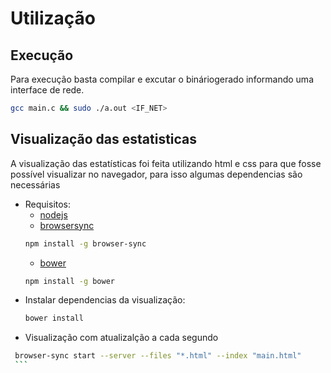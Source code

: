 # Utilização
## Execução
Para execução basta compilar e excutar o bináriogerado informando uma interface de rede.
   ```sh 
   gcc main.c && sudo ./a.out <IF_NET>
   ```
## Visualização das estatisticas
A visualização das estatísticas foi feita utilizando html e css para que fosse possível visualizar no navegador, para isso algumas dependencias são necessárias
   - Requisitos:
      - [nodejs](https://nodejs.org/en/)
      - [browsersync](https://www.browsersync.io/) 
      ```sh
	  npm install -g browser-sync
	  ```
      - [bower](https://bower.io/)
      ```sh
	  npm install -g bower
	  ```
   - Instalar dependencias da visualização:
      ```sh
      bower install
      ```
   - Visualização com atualizalção a cada segundo
   ```sh
    browser-sync start --server --files "*.html" --index "main.html"
    ```
